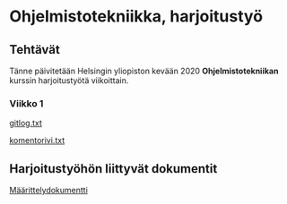 # Ohjelmistotekniikka, harjoitustyö

## Tehtävät

Tänne päivitetään Helsingin yliopiston kevään 2020 **Ohjelmistotekniikan** kurssin harjoitustyötä viikoittain.

### Viikko 1

[gitlog.txt](https://github.com/sinisaarinen/ot-harjoitustyo/blob/master/laskarit/viikko1/gitlog.txt)

[komentorivi.txt](https://github.com/sinisaarinen/ot-harjoitustyo/blob/master/laskarit/viikko1/komentorivi.txt)

## Harjoitustyöhön liittyvät dokumentit

[Määrittelydokumentti](dokumentaatio/vaatimusmaarittely.md)
